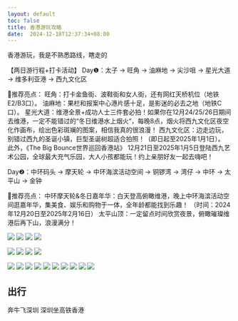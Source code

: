 ```yaml
---
layout: default
toc: false
title: 香港游玩攻略
date:  2024-12-18T12:37:34+08:00
---
```


香港游玩，我是不熟悉路线，瞎走的

<!--more-->


【两日游行程+打卡活动】
Day❶：太子 → 旺角 → 油麻地 → 尖沙咀 → 星光大道 → 维多利亚港 → 西九文化区
	
🌟推荐亮点：
旺角：打卡金鱼街、波鞋街和女人街，还有网红天桥机位（地铁E2/B3口）。
油麻地：果栏和报案中心港片感十足，是影迷的必去之地（地铁C口）。
星光大道：维港全景+成功人士三件套必拍！如果你在12月24/25/26日期间去维港，一定不能错过的“冬日维港水上烟火“，每晚8点，烟火将西九文化区夜空化作画布，绘出色彩斑斓的图案，相信我真的很浪漫！
西九文化区：边走边玩，别错过西九的圣诞小镇，巨型圣诞树超适合拍照！（即日起至2025年1月1日）。
此外，《The Big Bounce世界巡回香港站》 12月21日至2025年1月5日登陆西九艺术公园，全球最大充气乐园，大人小孩都能玩！约上亲朋好友一起去嗨吧！
	
Day❷：中环码头 → 摩天轮 → 中环海滨活动空间 → 铜锣湾 → 湾仔 → 中环 → 太平山 → 金钟
	
🌟推荐亮点：
中环摩天轮&冬日嘉年华：白天登高俯瞰维港，晚上中环海滨活动空间逛嘉年华，集美食、娱乐和购物于一体，全年龄都能找到乐趣！
（时间：2024年12月20日至2025年2月16日）
太平山顶：一定留点时间欣赏夜景，俯瞰璀璨维港后再下山，浪漫满分！


![](images/HongKong1.jpg)
![](../images/HongKong1.jpg)
![](images/HongKong9.jpg)
![](../images/HongKong9.jpg)

![](images/HongKong8.jpg)
![](../images/HongKong8.jpg)
![](images/HongKong2.jpg)
![](../images/HongKong2.jpg)

![](images/HongKong3.jpg)
![](../images/HongKong3.jpg)
![](images/HongKong4.jpg)
![](../images/HongKong4.jpg)
![](images/HongKong5.jpg)
![](../images/HongKong5.jpg)
![](images/HongKong6.jpg)
![](../images/HongKong6.jpg)
![](images/HongKong7.jpg)
![](../images/HongKong7.jpg)

## 出行

 奔牛飞深圳 深圳坐高铁香港